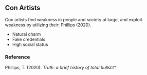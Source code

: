 ## Con Artists
Con artists find weakness in people and society at large, and exploit weakness by utilizing their: Phillips (2020).
* Natural charm
* Fake credentials
* High social status</li>
### Reference
Phillips, T. (2020). *Truth: a brief history of total bullsh*t*